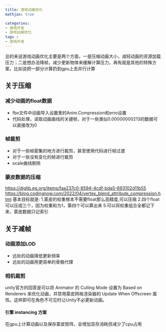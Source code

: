 ```yaml
---
title: 游戏动画优化
mathjax: true

categories: 
- 游戏开发
- 游戏动画优化
tags :
- 游戏开发
---
```


总的来说游戏动画优化主要是两个方面，一是压缩动画大小，减轻动画的资源加载压力；二是想办法降帧，减少更新物体来缓解计算压力，再有就是其他的特殊方案，比如说把一部分计算扔到gpu上去并行计算

## 关于压缩

### 减少动画的float数据
- fbx文件中动画导入设置里的Anim.Compression和erro设置
- 代码处理，读取动画曲线的关键帧，对于一些类似0.00000000213的数据可以直接改为0

### 帧裁剪
- 对于一些帧密集的地方进行裁剪，甚至使用代码进行帧过渡
- 对于一些没有变化的帧进行裁剪
- scale曲线剔除

### 蒙皮数据的压缩
https://diglib.eg.org/items/faa237c0-8594-4cdf-bda5-693102d11b55
https://blog.codingnow.com/2022/04/vertex_blend_attribute_compression.html
基本目标就是:
1.蒙皮的权重根本不需要float那么高精度,可以压缩
2.四个float可以压成三个，因为权重和为1，第四个可以算出来
5.可以将权重组合全都记下来，蒙皮数据只记索引

## 关于减帧

### 动画添加LOD
- 远处的动画降低更新频率
- 远处的动画用更简单的骨骼代理

### 相机裁剪
unity官方的回答是可以将 Animator 的 Culling Mode 设置为 Based on Renderers 来优化动画，并禁用蒙皮网格渲染器的 Update When Offscreen 属性。这样即可在角色不可见时让Unity不必更新动画。


#### 引擎 instancing 方案
在gpu上计算动画以及保存蒙皮矩阵，会增加显存消耗但减少了cpu占用



